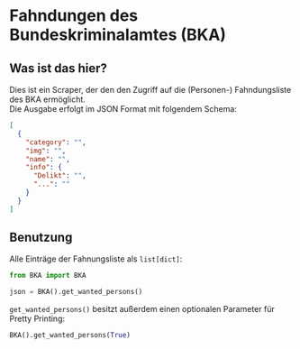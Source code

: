 # Fahndungen des Bundeskriminalamtes (BKA)

## Was ist das hier? 

Dies ist ein Scraper, der den den Zugriff auf die (Personen-) Fahndungsliste des BKA ermöglicht. \
Die Ausgabe erfolgt im JSON Format mit folgendem Schema:

```json
[
  {
    "category": "",
    "img": "",
    "name": "",
    "info": {
      "Delikt": "",
      "...": ""
    }
  }
]
```

## Benutzung

Alle Einträge der Fahnungsliste als `list[dict]`:

```py
from BKA import BKA

json = BKA().get_wanted_persons()
```

`get_wanted_persons()` besitzt außerdem einen optionalen Parameter für Pretty Printing:

```py
BKA().get_wanted_persons(True)
```